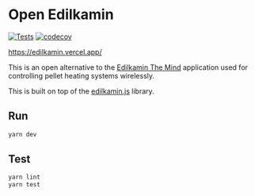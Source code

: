 # Open Edilkamin

[![Tests](https://github.com/AndreMiras/edilkamin/actions/workflows/tests.yml/badge.svg)](https://github.com/AndreMiras/edilkamin/actions/workflows/tests.yml)
[![codecov](https://codecov.io/gh/AndreMiras/edilkamin/branch/main/graph/badge.svg)](https://codecov.io/gh/AndreMiras/edilkamin)

<https://edilkamin.vercel.app/>

This is an open alternative to the
[Edilkamin The Mind](https://play.google.com/store/apps/details?id=com.edilkamin.stufe) application
used for controlling pellet heating systems wirelessly.

This is built on top of the [edilkamin.js](https://github.com/AndreMiras/edilkamin.js) library.

## Run

```sh
yarn dev
```

## Test

```sh
yarn lint
yarn test
```
